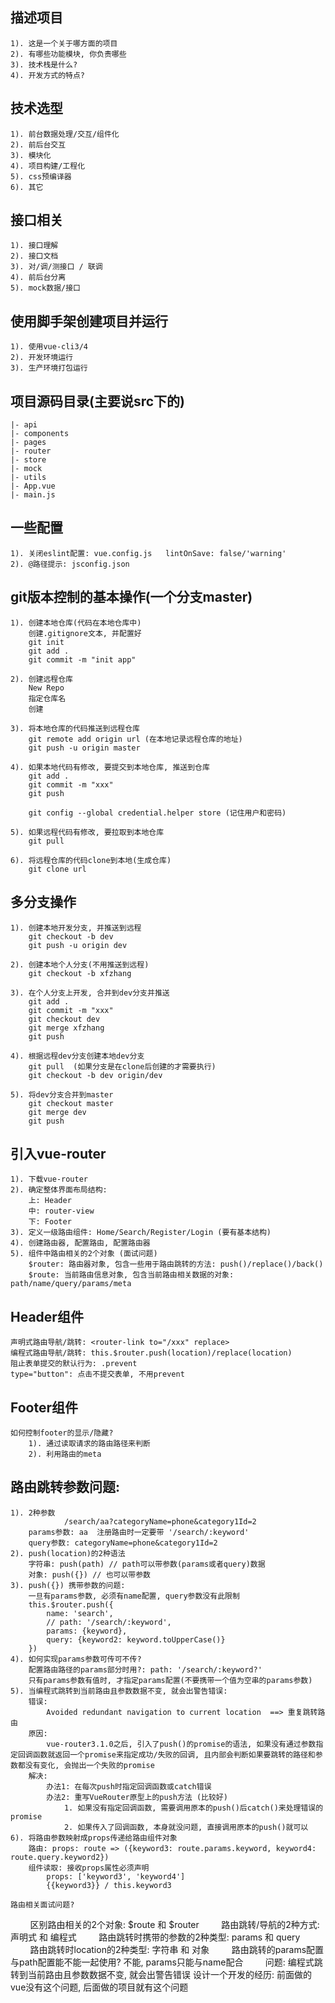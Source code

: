 ## 描述项目
	1). 这是一个关于哪方面的项目
	2). 有哪些功能模块, 你负责哪些
	3). 技术栈是什么?
	4). 开发方式的特点?

## 技术选型
	1). 前台数据处理/交互/组件化
	2). 前后台交互
	3). 模块化
	4). 项目构建/工程化
	5). css预编译器
	6). 其它

## 接口相关
	1). 接口理解
	2). 接口文档
	3). 对/调/测接口 / 联调
	4). 前后台分离
	5). mock数据/接口

## 使用脚手架创建项目并运行
	1). 使用vue-cli3/4
	2). 开发环境运行
	3). 生产环境打包运行

## 项目源码目录(主要说src下的)
	|- api
	|- components
	|- pages
	|- router
	|- store
	|- mock
	|- utils
	|- App.vue
	|- main.js

## 一些配置
	1). 关闭eslint配置: vue.config.js   lintOnSave: false/'warning'
	2). @路径提示: jsconfig.json

## git版本控制的基本操作(一个分支master)
	1). 创建本地仓库(代码在本地仓库中)
	    创建.gitignore文本, 并配置好
	    git init
	    git add .
	    git commit -m "init app"
	
	2). 创建远程仓库
	    New Repo
	    指定仓库名
	    创建		
	
	3). 将本地仓库的代码推送到远程仓库
	    git remote add origin url (在本地记录远程仓库的地址)
	    git push -u origin master
	
	4). 如果本地代码有修改, 要提交到本地仓库, 推送到仓库
	    git add .
	    git commit -m "xxx"
	    git push
	
	    git config --global credential.helper store (记住用户和密码)
	
	5). 如果远程代码有修改, 要拉取到本地仓库
	    git pull
	
	6). 将远程仓库的代码clone到本地(生成仓库)
	    git clone url

## 多分支操作
	1). 创建本地开发分支, 并推送到远程
	    git checkout -b dev
	    git push -u origin dev
	
	2). 创建本地个人分支(不用推送到远程)
	    git checkout -b xfzhang
	
	3). 在个人分支上开发, 合并到dev分支并推送
	    git add .
	    git commit -m "xxx"
	    git checkout dev
	    git merge xfzhang
	    git push
	
	4). 根据远程dev分支创建本地dev分支
	    git pull  (如果分支是在clone后创建的才需要执行)
	    git checkout -b dev origin/dev
	
	5). 将dev分支合并到master
	    git checkout master
	    git merge dev
	    git push

## 引入vue-router
	1). 下载vue-router
	2). 确定整体界面布局结构:
		上: Header
		中: router-view
		下: Footer
	3). 定义一级路由组件: Home/Search/Register/Login (要有基本结构)
	4). 创建路由器, 配置路由, 配置路由器
	5). 组件中路由相关的2个对象 (面试问题)
		$router: 路由器对象, 包含一些用于路由跳转的方法: push()/replace()/back()
		$route: 当前路由信息对象, 包含当前路由相关数据的对象: path/name/query/params/meta

## Header组件
	声明式路由导航/跳转: <router-link to="/xxx" replace>
	编程式路由导航/跳转: this.$router.push(location)/replace(location)
	阻止表单提交的默认行为: .prevent
	type="button": 点击不提交表单, 不用prevent


## Footer组件
	如何控制footer的显示/隐藏?
		1). 通过读取请求的路由路径来判断
      	2). 利用路由的meta

## 路由跳转参数问题:
    1). 2种参数
				/search/aa?categoryName=phone&category1Id=2
        params参数: aa  注册路由时一定要带 '/search/:keyword'
        query参数: categoryName=phone&category1Id=2
    2). push(location)的2种语法
        字符串: push(path) // path可以带参数(params或者query)数据
        对象: push({}) // 也可以带参数
    3). push({}) 携带参数的问题:
        一旦有params参数, 必须有name配置, query参数没有此限制
        this.$router.push({
            name: 'search', 
            // path: '/search/:keyword',
            params: {keyword},
            query: {keyword2: keyword.toUpperCase()}
        })
    4). 如何实现params参数可传可不传?
        配置路由路径的params部分时用?: path: '/search/:keyword?'
        只有params参数有值时, 才指定params配置(不要携带一个值为空串的params参数)
    5). 当编程式跳转到当前路由且参数数据不变, 就会出警告错误:
        错误: 
            Avoided redundant navigation to current location  ==> 重复跳转路由
        原因: 
            vue-router3.1.0之后, 引入了push()的promise的语法, 如果没有通过参数指定回调函数就返回一个promise来指定成功/失败的回调, 且内部会判断如果要跳转的路径和参数都没有变化, 会抛出一个失败的promise
        解决:
            办法1: 在每次push时指定回调函数或catch错误
            办法2: 重写VueRouter原型上的push方法 (比较好)
                1. 如果没有指定回调函数, 需要调用原本的push()后catch()来处理错误的promise
                2. 如果传入了回调函数, 本身就没问题, 直接调用原本的push()就可以
    6). 将路由参数映射成props传递给路由组件对象
        路由: props: route => ({keyword3: route.params.keyword, keyword4: route.query.keyword2})
        组件读取: 接收props属性必须声明
            props: ['keyword3', 'keyword4']
            {{keyword3}} / this.keyword3

    路由相关面试问题?
        区别路由相关的2个对象:  $route 和 $router
        路由跳转/导航的2种方式: 声明式 和 编程式 
        路由跳转时携带的参数的2种类型: params 和 query
        路由跳转时location的2种类型: 字符串 和 对象
        路由跳转的params配置与path配置能不能一起使用?  不能, params只能与name配合
        问题: 编程式跳转到当前路由且参数数据不变, 就会出警告错误
            设计一个开发的经历: 前面做的vue没有这个问题, 后面做的项目就有这个问题
